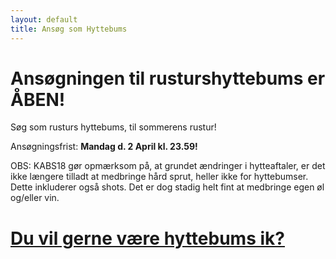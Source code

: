 ```yaml
---
layout: default
title: Ansøg som Hyttebums
---
```

<h1>Ansøgningen til rusturshyttebums er ÅBEN!</h1>

<p>Søg som rusturs hyttebums, til sommerens rustur!</p>

<p>Ansøgningsfrist: <b>Mandag d. 2 April kl. 23.59!</b> </p>

<p>OBS: KABS18 gør opmærksom på, at grundet ændringer i hytteaftaler, er det ikke længere tilladt at medbringe hård sprut, heller ikke for hyttebumser. Dette inkluderer også shots. Det er dog stadig helt fint at medbringe egen øl og/eller vin.</p>

<h1><a href="https://docs.google.com/forms/d/e/1FAIpQLSdp32POMj_gsvCcjqFq_0xzUkfdFcruH2cNY4woqoncaBLdoA/viewform?embedded=true">Du vil gerne være hyttebums ik?</a></h1>
